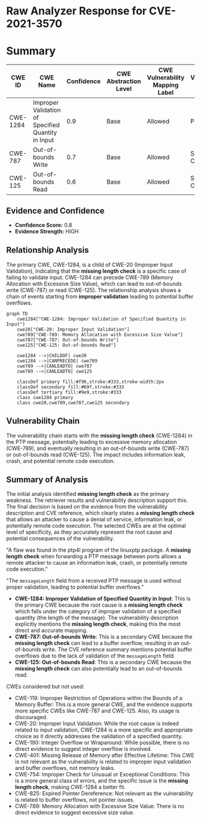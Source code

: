 # Raw Analyzer Response for CVE-2021-3570

# Summary
| CWE ID | CWE Name | Confidence | CWE Abstraction Level | CWE Vulnerability Mapping Label | CWE-Vulnerability Mapping Notes |
|---|---|---|---|---|---|
| CWE-1284 | Improper Validation of Specified Quantity in Input | 0.9 | Base | Allowed | Primary CWE |
| CWE-787 | Out-of-bounds Write | 0.7 | Base | Allowed | Secondary Candidate |
| CWE-125 | Out-of-bounds Read | 0.6 | Base | Allowed | Secondary Candidate |

## Evidence and Confidence

*   **Confidence Score:** 0.8
*   **Evidence Strength:** HIGH

## Relationship Analysis
The primary CWE, CWE-1284, is a child of CWE-20 (Improper Input Validation), indicating that the **missing length check** is a specific case of failing to validate input. CWE-1284 can precede CWE-789 (Memory Allocation with Excessive Size Value), which can lead to out-of-bounds write (CWE-787) or read (CWE-125). The relationship analysis shows a chain of events starting from **improper validation** leading to potential buffer overflows.

```mermaid
graph TD
    cwe1284["CWE-1284: Improper Validation of Specified Quantity in Input"]
    cwe20["CWE-20: Improper Input Validation"]
    cwe789["CWE-789: Memory Allocation with Excessive Size Value"]
    cwe787["CWE-787: Out-of-bounds Write"]
    cwe125["CWE-125: Out-of-bounds Read"]

    cwe1284 -->|CHILDOF| cwe20
    cwe1284 -->|CANPRECEDE| cwe789
    cwe789 -->|CANLEADTO| cwe787
    cwe789 -->|CANLEADTO| cwe125

    classDef primary fill:#f96,stroke:#333,stroke-width:2px
    classDef secondary fill:#69f,stroke:#333
    classDef tertiary fill:#9e9,stroke:#333
    class cwe1284 primary
    class cwe20,cwe789,cwe787,cwe125 secondary
```

## Vulnerability Chain
The vulnerability chain starts with the **missing length check** (CWE-1284) in the PTP message, potentially leading to excessive memory allocation (CWE-789), and eventually resulting in an out-of-bounds write (CWE-787) or out-of-bounds read (CWE-125). The impact includes information leak, crash, and potential remote code execution.

## Summary of Analysis
The initial analysis identified **missing length check** as the primary weakness. The retriever results and vulnerability description support this. The final decision is based on the evidence from the vulnerability description and CVE reference, which clearly states a **missing length check** that allows an attacker to cause a denial of service, information leak, or potentially remote code execution. The selected CWEs are at the optimal level of specificity, as they accurately represent the root cause and potential consequences of the vulnerability.

"A flaw was found in the ptp4l program of the linuxptp package. A **missing length check** when forwarding a PTP message between ports allows a remote attacker to cause an information leak, crash, or potentially remote code execution."

"The `messageLength` field from a received PTP message is used without proper validation, leading to potential buffer overflows."

*   **CWE-1284: Improper Validation of Specified Quantity in Input**: This is the primary CWE because the root cause is a **missing length check** which falls under the category of improper validation of a specified quantity (the length of the message). The vulnerability description explicitly mentions the **missing length check**, making this the most direct and accurate mapping.
*   **CWE-787: Out-of-bounds Write**: This is a secondary CWE because the **missing length check** can lead to a buffer overflow, resulting in an out-of-bounds write. The CVE reference summary mentions potential buffer overflows due to the lack of validation of the `messageLength` field.
*   **CWE-125: Out-of-bounds Read**: This is a secondary CWE because the **missing length check** can also potentially lead to an out-of-bounds read.

CWEs considered but not used:

*   CWE-119: Improper Restriction of Operations within the Bounds of a Memory Buffer: This is a more general CWE, and the evidence supports more specific CWEs like CWE-787 and CWE-125. Also, its usage is discouraged.
*   CWE-20: Improper Input Validation: While the root cause is indeed related to input validation, CWE-1284 is a more specific and appropriate choice as it directly addresses the validation of a specified quantity.
*   CWE-190: Integer Overflow or Wraparound: While possible, there is no direct evidence to suggest integer overflow is involved.
*   CWE-401: Missing Release of Memory after Effective Lifetime: This CWE is not relevant as the vulnerability is related to improper input validation and buffer overflows, not memory leaks.
*   CWE-754: Improper Check for Unusual or Exceptional Conditions: This is a more general class of errors, and the specific issue is the **missing length check**, making CWE-1284 a better fit.
*   CWE-825: Expired Pointer Dereference: Not relevant as the vulnerability is related to buffer overflows, not pointer issues.
*   CWE-789: Memory Allocation with Excessive Size Value: There is no direct evidence to suggest excessive size value.